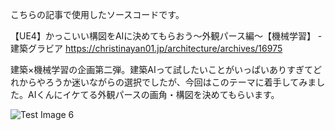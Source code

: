 こちらの記事で使用したソースコードです。

【UE4】かっこいい構図をAIに決めてもらおう〜外観パース編〜【機械学習】 - 建築グラビア
https://christinayan01.jp/architecture/archives/16975

建築×機械学習の企画第二弾。建築AIって試したいことがいっぱいありすぎてどれからやろうか迷いながらの選択でしたが、今回はこのテーマに着手してみました。AIくんにイケてる外観パースの画角・構図を決めてもらいます。

![Test Image 6](https://christinayan01.jp/architecture/wp-content/uploads/2020/12/ue4_ai_auto_angle-splash-740x389.png)
